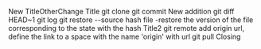 New TitleOtherChange
Title
git clone
git commit
New addition
git diff HEAD~1
git log
git restore --source hash file
	-restore the version of the file corresponding to the state with the hash
Title2
git remote add origin url, define the link to a space with the name 'origin' with url
git pull
Closing
